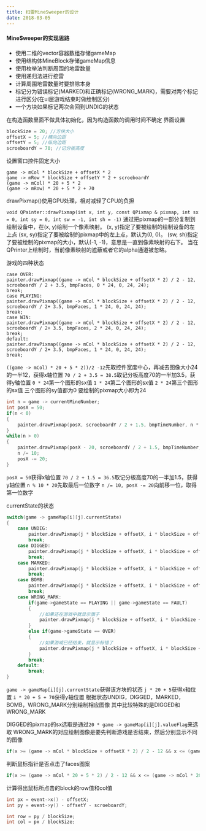 ```yaml
---
title: 扫雷MineSweeper的设计
date: 2018-03-05
---
```


#### MineSweeper的实现思路

* 使用二维的vector容器数组存储gameMap
* 使用结构体MineBlock存储gameMap信息
* 使用枚举法判断周围的地雷数量
* 使用递归法进行挖雷
* 计算周围地雷数量时要排除本身
* 标记分为错误标记(MARKED)和正确标记(WRONG_MARK)，需要对两个标记进行区分(在ui层游戏结束时做绘制区分)
* 一个方块如果标记两次会回到UNDIG的状态

在构造函数里面不做具体初始化，因为构造函数的调用时间不确定
界面设置
```c++
blockSize = 20; //方块大小
offsetX = 5; //横向边距
offsetY = 5; //纵向边距
scroeboardY = 70; //记分板高度
```
设置窗口控件固定大小 
```
game -> mCol * blockSize + offsetX * 2
game -> mRow * blockSize + offsetY * 2 + scroeboardY
(game -> mCol) * 20 + 5 * 2
(game -> mRow) * 20 + 5 * 2 + 70
```
drawPixmap()使用GPU处理，相对减轻了CPU的负担

`void QPainter::drawPixmap(int x, int y, const QPixmap & pixmap, int sx = 0, int sy = 0, int sw = -1, int sh = -1)`
通过把pixmap的一部分复制到绘制设备中，在(x, y)绘制一个像素映射。
(x, y)指定了要被绘制的绘制设备的左上点
(sx, sy)指定了要被绘制的pixmap中的左上点，默认为(0, 0)。
(sw, sh)指定了要被绘制的pixmap的大小，默认(-1, -1)，意思是一直到像素映射的右下。
当在QPrinter上绘制时，当前像素映射的遮蔽或者它的alpha通道被忽略。

游戏的四种状态
```
case OVER:
painter.drawPixmap((game -> mCol * blockSize + offsetX * 2) / 2 - 12, scroeboardY / 2 + 3.5, bmpFaces, 0 * 24, 0, 24, 24);
break;
case PLAYING:
painter.drawPixmap((game -> mCol * blockSize + offsetX * 2) / 2 - 12, scroeboardY / 2+ 3.5, bmpFaces, 1 * 24, 0, 24, 24);
break;
case WIN:
painter.drawPixmap((game -> mCol * blockSize + offsetX * 2) / 2 - 12, scroeboardY / 2+ 3.5, bmpFaces, 2 * 24, 0, 24, 24);
break;
default:
painter.drawPixmap((game -> mCol * blockSize + offsetX * 2) / 2 - 12, scroeboardY / 2+ 3.5, bmpFaces, 1 * 24, 0, 24, 24);
break;
```
`((game -> mCol) * 20 + 5 * 2))/2 -12`先取控件宽度中心，再减去图像大小24的一半12，获得x轴位置
`70 / 2 + 3.5 = 38.5`取记分板高度70的一半加3.5，获得y轴位置
`0 * 24`第一个图形的sx值
`1 * 24`第二个图形的sx值
`2 * 24`第三个图形的sx值
三个图形的sy值都为0
要绘制的pixmap大小即为24
```c++
int n = game -> currentMineNumber;
int posX = 50;
if(n < 0)
{
	painter.drawPixmap(posX, scroeboardY / 2 + 1.5, bmpTimeNumber, n * 20, 0, 20, 28);
}
while(n > 0)
{
	painter.drawPixmap(posX - 20, scroeboardY / 2 + 1.5, bmpTimeNumber, 	n % 10 * 20, 0, 20, 28); //每次从后面绘制一位
	n /= 10;
	posX -= 20;
}
```
`posX = 50`获得x轴位置
`70 / 2 + 1.5 = 36.5`取记分板高度70的一半加1.5，获得y轴位置
`n % 10 * 20`先取最后一位数字
`n /= 10, posX -= 20`向前移一位，取得第一位数字

currentState的状态
```c++
switch(game -> gameMap[i][j].currentState)
{
	case UNDIG:
		painter.drawPixmap(j * blockSize + offsetX, i * blockSize + offsetY + scroeboardY , bmpBlocks, blockSize * 10, 0, blockSize, blockSize);
		break;
	case DIGGED:
		painter.drawPixmap(j * blockSize + offsetX, i * blockSize + offsetY + scroeboardY, bmpBlocks, blockSize * game -> gameMap[i][j].valueFlag, 0, blockSize, blockSize);
		break;
	case MARKED:
		painter.drawPixmap(j * blockSize + offsetX, i * blockSize + offsetY + scroeboardY, bmpBlocks, blockSize * 11, 0, blockSize, blockSize);
		break;
	case BOMB:
		painter.drawPixmap(j * blockSize + offsetX, i * blockSize + offsetY + scroeboardY, bmpBlocks, blockSize * 9, 0, blockSize, blockSize);
		break;
	case WRONG_MARK:
		if(game->gameState == PLAYING || game->gameState == FAULT)
		{
			//如果还在游戏中就显示旗子
			painter.drawPixmap(j * blockSize + offsetX, i * blockSize + offsetY + scroeboardY, bmpBlocks, blockSize * 11, 0, blockSize, blockSize);
		}
		else if(game->gameState == OVER)
		{
			//如果游戏已经结束，就显示标错了
			painter.drawPixmap(j * blockSize + offsetX, i * blockSize + offsetY + scroeboardY, bmpBlocks, blockSize * 12, 0, blockSize, blockSize);
		}
		break;
	default:
		break;
}
```
`game -> gameMap[i][j].currentState`获得该方块的状态
`j * 20 + 5`获得x轴位置
`i * 20 + 5 + 70`获得y轴位置
根据状态UNDIG，DIGGED，MARKED，BOMB，WRONG_MARK分别绘制相应图像
其中比较特殊的是DIGGED和WRONG_MARK

DIGGED的pixmap的sx选取是通过`20 * game -> gameMap[i][j].valueFlag`来选取
WRONG_MARK的对应绘制图像是要先判断游戏是否结束，然后分别显示不同的图像
```c++
if(x >= (game -> mCol * blockSize + offsetX * 2) / 2 - 12 && x <= (game -> mCol * blockSize + offsetX * 2) / 2 + 12 && y >= scroeboardY / 2 + 3.5 && y <= scroeboardY / 2 + 3.5 + 24)
```
判断鼠标指针是否点击了faces图案
```c++
if(x >= (game -> mCol * 20 + 5 * 2) / 2 - 12 && x <= (game -> mCol * 20 + 5 * 2) / 2 + 12 && y >= 70 / 2 + 3.5 && y <= 70 / 2 + 3.5 + 24)
```
计算得出鼠标所点击的block的row值和col值
```c++
int px = event->x() - offsetX;
int py = event->y() - offsetY - scroeboardY;

int row = py / blockSize;
int col = px / blockSize;
```
